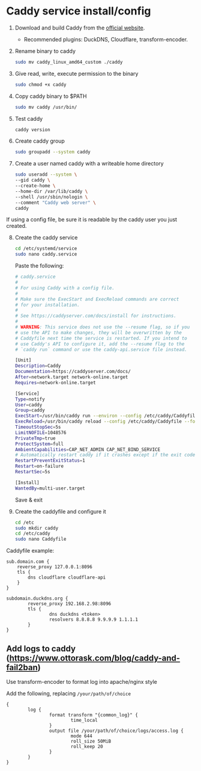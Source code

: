 # Caddy service install/config
1. Download and build Caddy from the [official website](https://caddyserver.com/download?package=github.com%2Fcaddy-dns%2Fduckdns&package=github.com%2Fcaddy-dns%2Fcloudflare). 
    * Recommended plugins: DuckDNS, Cloudflare, transform-encoder.

2. Rename binary to caddy
    ```bash
    sudo mv caddy_linux_amd64_custom ./caddy
    ```
3. Give read, write, execute permission to the binary
    ```bash
    sudo chmod +x caddy
    ```
4. Copy caddy binary to $PATH
    ```bash
    sudo mv caddy /usr/bin/
    ```
5. Test caddy
    ```bash
    caddy version
    ```
6. Create caddy group
    ```bash
    sudo groupadd --system caddy
    ```
7. Create a user named caddy with a writeable home directory
    ```bash
    sudo useradd --system \
    --gid caddy \
    --create-home \
    --home-dir /var/lib/caddy \
    --shell /usr/sbin/nologin \
    --comment "Caddy web server" \
    caddy
    ```
If using a config file, be sure it is readable by the caddy user you just created.

8. Create the caddy service
    ```bash
    cd /etc/systemd/service
    sudo nano caddy.service
    ```
    Paste the following:
    ```bash
    # caddy.service
    #
    # For using Caddy with a config file.
    #
    # Make sure the ExecStart and ExecReload commands are correct
    # for your installation.
    #
    # See https://caddyserver.com/docs/install for instructions.
    #
    # WARNING: This service does not use the --resume flag, so if you
    # use the API to make changes, they will be overwritten by the
    # Caddyfile next time the service is restarted. If you intend to
    # use Caddy's API to configure it, add the --resume flag to the
    # `caddy run` command or use the caddy-api.service file instead.

    [Unit]
    Description=Caddy
    Documentation=https://caddyserver.com/docs/
    After=network.target network-online.target
    Requires=network-online.target

    [Service]
    Type=notify
    User=caddy
    Group=caddy
    ExecStart=/usr/bin/caddy run --environ --config /etc/caddy/Caddyfile
    ExecReload=/usr/bin/caddy reload --config /etc/caddy/Caddyfile --force
    TimeoutStopSec=5s
    LimitNOFILE=1048576
    PrivateTmp=true
    ProtectSystem=full
    AmbientCapabilities=CAP_NET_ADMIN CAP_NET_BIND_SERVICE
    # Automatically restart caddy if it crashes except if the exit code was 1
    RestartPreventExitStatus=1
    Restart=on-failure
    RestartSec=5s

    [Install]
    WantedBy=multi-user.target
    ```
    Save & exit

9. Create the caddyfile and configure it
    ```bash
    cd /etc
    sudo mkdir caddy
    cd /etc/caddy
    sudo nano Caddyfile
    ```

Caddyfile example:
```
sub.domain.com {
    reverse_proxy 127.0.0.1:8096
    tls {
        dns cloudflare cloudflare-api
    }
}

subdomain.duckdns.org {
        reverse_proxy 192.168.2.98:8096
        tls {
                dns duckdns <token>
                resolvers 8.8.8.8 9.9.9.9 1.1.1.1
        }
}
```
## Add logs to caddy (https://www.ottorask.com/blog/caddy-and-fail2ban)
Use transform-encoder to format log into apache/nginx style

Add the following, replacing `/your/path/of/choice`
```
{
        log {
                format transform "{common_log}" {
                        time_local
                }
                output file /your/path/of/choice/logs/access.log {
                        mode 644
                        roll_size 50MiB
                        roll_keep 20
                }
        }
}
```